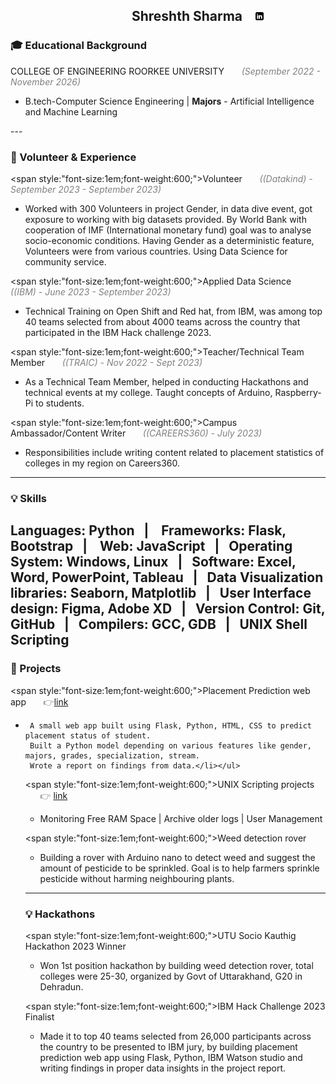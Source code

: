 &nbsp;&nbsp;&nbsp;&nbsp;&nbsp;&nbsp;&nbsp;&nbsp;&nbsp;&nbsp;&nbsp;&nbsp;&nbsp;&nbsp;&nbsp;&nbsp;&nbsp;&nbsp;&nbsp;&nbsp;&nbsp;&nbsp;&nbsp;&nbsp;&nbsp;&nbsp;&nbsp;&nbsp;&nbsp;&nbsp;&nbsp;&nbsp;&nbsp;&nbsp;&nbsp;&nbsp;&nbsp;&nbsp;&nbsp;Shreshth Sharma &nbsp;&nbsp;&nbsp;[<img src="https://raw.githubusercontent.com/simple-icons/simple-icons/develop/icons/linkedin.svg" width="15" height="15">](https://www.linkedin.com/in/shreshth-sharma-ab390726a/)&nbsp;[<img src="https://raw.githubusercontent.com/simple-icons/simple-icons/develop/icons/github.svg" width="15" height="15">](https://github.com/shreshth65968)&nbsp;[<img src="https://raw.githubusercontent.com/simple-icons/simple-icons/develop/icons/internetexplorer.svg" width="15" height="15">](https://www.pixel6a.net/)
---
<h3>🎓 Educational Background </h3>
<span style:"font-size:1em;font-weight:600;">COLLEGE OF ENGINEERING ROORKEE UNIVERSITY</span> &nbsp;&nbsp;&nbsp;&nbsp;&nbsp; <span style="font-style: italic; color: gray;">(September 2022 - November 2026)</span>


<ul>
<li><p>B.tech-Computer Science Engineering | <b>Majors</b> - Artificial Intelligence and Machine Learning</p>
</ul>
---
<h3> 💼 Volunteer & Experience</h3>

<span style:"font-size:1em;font-weight:600;">Volunteer</span> &nbsp;&nbsp;&nbsp;&nbsp;&nbsp; <span style="font-style: italic; color: gray;">((Datakind) - September 2023 - September 2023)</span>
  <ul>
  <li><p>Worked with 300 Volunteers in project Gender, in data dive event, got exposure to working with big datasets provided.
      By World Bank with cooperation of IMF (International monetary fund) goal was to analyse socio-economic conditions.
      Having Gender as a deterministic feature, Volunteers were from various countries.
      Using Data Science for community service.</p></li></ul>
    

<span style:"font-size:1em;font-weight:600;">Applied Data Science</span> &nbsp;&nbsp;&nbsp;&nbsp;&nbsp; <span style="font-style: italic; color: gray;">((IBM) - June 2023 - September 2023)</span>

  <ul><li><p> Technical Training on Open Shift and Red hat, from IBM, was among top 40 teams selected from about 4000    teams across the country that participated in the IBM Hack challenge 2023.</p></li></ul>

<span style:"font-size:1em;font-weight:600;">Teacher/Technical Team Member</span> &nbsp;&nbsp;&nbsp;&nbsp;&nbsp; <span style="font-style: italic; color: gray;">((TRAIC) - Nov 2022 - Sept 2023)</span>
<ul><li><p>
   As a Technical Team Member, helped in conducting Hackathons and technical events at my college.
   Taught concepts of Arduino, Raspberry-Pi to students.</li></p></ul>

<span style:"font-size:1em;font-weight:600;">Campus Ambassador/Content Writer</span> &nbsp;&nbsp;&nbsp;&nbsp;&nbsp; <span style="font-style: italic; color: gray;">((CAREERS360) - July 2023)</span>

  <ul><li><p> Responsibilities include writing content related to placement statistics of colleges in my region on Careers360.</p></li></ul>

---
<h3>💡 Skills</h3>

**Languages:** Python &nbsp;&nbsp;| &nbsp;&nbsp;
**Frameworks:** Flask, Bootstrap &nbsp;&nbsp;| &nbsp;&nbsp;
**Web:** JavaScript &nbsp;&nbsp;|&nbsp;&nbsp;
**Operating System:** Windows, Linux &nbsp;&nbsp;|&nbsp;&nbsp; 
**Software:** Excel, Word, PowerPoint, Tableau &nbsp;&nbsp;|&nbsp;&nbsp;
**Data Visualization libraries:** Seaborn, Matplotlib &nbsp;&nbsp;|&nbsp;&nbsp;
**User Interface design:** Figma, Adobe XD &nbsp;&nbsp;|&nbsp;&nbsp;
**Version Control:** Git, GitHub &nbsp;&nbsp;|&nbsp;&nbsp;
**Compilers:** GCC, GDB &nbsp;&nbsp;|&nbsp;&nbsp;
**UNIX Shell Scripting**
---
<h3>🚀  Projects</h3>

<span style:"font-size:1em;font-weight:600;">Placement Prediction web app</span> &nbsp;&nbsp;&nbsp;&nbsp;&nbsp; <span style="font-style: bold; color: gray;">👉[link](https://github.com/shreshth65968/Placement-Prediction-with-Flask) </span>

<ul><li>
     
     A small web app built using Flask, Python, HTML, CSS to predict placement status of student.
     Built a Python model depending on various features like gender, majors, grades, specialization, stream.
     Wrote a report on findings from data.</li></ul>

<span style:"font-size:1em;font-weight:600;">UNIX Scripting projects</span> &nbsp;&nbsp;&nbsp;&nbsp;&nbsp; <span style="font-style: bold; color: gray;">👉 [link](https://github.com/shreshth65968/Bash_scripting)</span>
<ul><li>
     Monitoring Free RAM Space |
     Archive older logs |
     User Management </li></ul>

<span style:"font-size:1em;font-weight:600;">Weed detection rover</span> &nbsp;&nbsp;&nbsp;&nbsp;&nbsp; <span style="font-style: italic; color: gray;"></span>
<ul><li>Building a rover with Arduino nano to detect weed and suggest the amount of pesticide to be sprinkled.
     Goal is to help farmers sprinkle pesticide without harming neighbouring plants.</li></ul>
     

---
<h3>💡  Hackathons</h3>

<span style:"font-size:1em;font-weight:600;">UTU Socio Kauthig Hackathon 2023 Winner</span> &nbsp;&nbsp;&nbsp;&nbsp;&nbsp; <span style="font-style: italic; color: gray;"></span>
<ul><li>
Won 1st position hackathon by building weed detection rover, total colleges were 25-30, organized by Govt of Uttarakhand, G20 in Dehradun.</li></ul>

<span style:"font-size:1em;font-weight:600;">IBM Hack Challenge 2023 Finalist</span> &nbsp;&nbsp;&nbsp;&nbsp;&nbsp; <span style="font-style: italic; color: gray;"></span> 
<ul><li>
Made it to top 40 teams selected from 26,000 participants across the country to be presented to IBM jury, by building placement prediction web app using Flask, Python, IBM Watson studio and writing findings in proper data insights in the project report.</li></ul>

